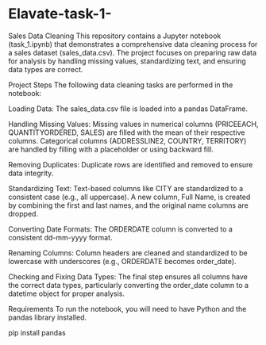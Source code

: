 # Elavate-task-1-

Sales Data Cleaning
This repository contains a Jupyter notebook (task_1.ipynb) that demonstrates a comprehensive data cleaning process for a sales dataset (sales_data.csv). The project focuses on preparing raw data for analysis by handling missing values, standardizing text, and ensuring data types are correct.

Project Steps
The following data cleaning tasks are performed in the notebook:

Loading Data: The sales_data.csv file is loaded into a pandas DataFrame.

Handling Missing Values: Missing values in numerical columns (PRICEEACH, QUANTITYORDERED, SALES) are filled with the mean of their respective columns. Categorical columns (ADDRESSLINE2, COUNTRY, TERRITORY) are handled by filling with a placeholder or using backward fill.

Removing Duplicates: Duplicate rows are identified and removed to ensure data integrity.

Standardizing Text: Text-based columns like CITY are standardized to a consistent case (e.g., all uppercase). A new column, Full Name, is created by combining the first and last names, and the original name columns are dropped.

Converting Date Formats: The ORDERDATE column is converted to a consistent dd-mm-yyyy format.

Renaming Columns: Column headers are cleaned and standardized to be lowercase with underscores (e.g., ORDERDATE becomes order_date).

Checking and Fixing Data Types: The final step ensures all columns have the correct data types, particularly converting the order_date column to a datetime object for proper analysis.

Requirements
To run the notebook, you will need to have Python and the pandas library installed.

pip install pandas
